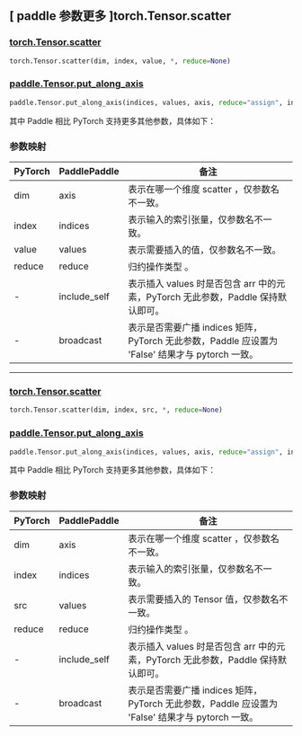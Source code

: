 ## [ paddle 参数更多 ]torch.Tensor.scatter

### [torch.Tensor.scatter](https://pytorch.org/docs/stable/generated/torch.Tensor.scatter.html#torch.Tensor.scatter)

```python
torch.Tensor.scatter(dim, index, value, *, reduce=None)
```

### [paddle.Tensor.put_along_axis](https://www.paddlepaddle.org.cn/documentation/docs/zh/develop/api/paddle/Tensor_cn.html#put-along-axis-arr-index-value-axis-reduce-assign)

```python
paddle.Tensor.put_along_axis(indices, values, axis, reduce="assign", include_self=True, broadcast=True)
```

其中 Paddle 相比 PyTorch 支持更多其他参数，具体如下：

### 参数映射

| PyTorch | PaddlePaddle | 备注    |
| ------- | ------------ | ------- |
| dim     | axis         | 表示在哪一个维度 scatter ，仅参数名不一致。 |
| index   | indices        | 表示输入的索引张量，仅参数名不一致。 |
| value   | values        | 表示需要插入的值，仅参数名不一致。 |
| reduce  | reduce       | 归约操作类型 。 |
| -       | include_self | 表示插入 values 时是否包含 arr 中的元素，PyTorch 无此参数，Paddle 保持默认即可。|
| -       | broadcast   | 表示是否需要广播 indices 矩阵，PyTorch 无此参数，Paddle 应设置为 'False' 结果才与 pytorch 一致。|

--------------------------------------------------------------------

### [torch.Tensor.scatter](https://pytorch.org/docs/stable/generated/torch.Tensor.scatter.html#torch.Tensor.scatter)

```python
torch.Tensor.scatter(dim, index, src, *, reduce=None)
```

### [paddle.Tensor.put_along_axis](https://www.paddlepaddle.org.cn/documentation/docs/zh/develop/api/paddle/put_along_axis_cn.html#put-along-axis)

```python
paddle.Tensor.put_along_axis(indices, values, axis, reduce="assign", include_self=True, broadcast=True)
```

其中 Paddle 相比 PyTorch 支持更多其他参数，具体如下：

### 参数映射

| PyTorch | PaddlePaddle | 备注    |
| ------- | ------------ | ------- |
| dim     | axis         | 表示在哪一个维度 scatter ，仅参数名不一致。 |
| index   | indices      | 表示输入的索引张量，仅参数名不一致。 |
| src     | values       | 表示需要插入的 Tensor 值，仅参数名不一致。 |
| reduce  | reduce       | 归约操作类型 。 |
| -       | include_self | 表示插入 values 时是否包含 arr 中的元素，PyTorch 无此参数，Paddle 保持默认即可。|
| -       | broadcast    | 表示是否需要广播 indices 矩阵，PyTorch 无此参数，Paddle 应设置为 'False' 结果才与 pytorch 一致。 |
